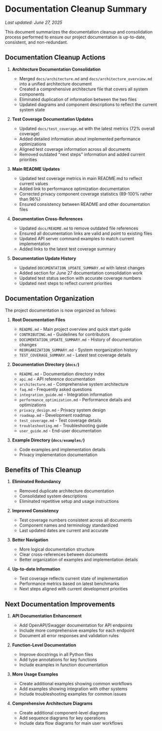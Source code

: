 # Documentation Cleanup Summary

*Last updated: June 27, 2025*

This document summarizes the documentation cleanup and consolidation process performed to ensure our project documentation is up-to-date, consistent, and non-redundant.

## Documentation Cleanup Actions

1. **Architecture Documentation Consolidation**
   - Merged `docs/architecture.md` and `docs/architecture_overview.md` into a unified architecture document
   - Created a comprehensive architecture file that covers all system components
   - Eliminated duplication of information between the two files
   - Updated diagrams and component descriptions to reflect the current system state

2. **Test Coverage Documentation Updates**
   - Updated `docs/test_coverage.md` with the latest metrics (72% overall coverage)
   - Added detailed information about implemented performance optimizations
   - Aligned test coverage information across all documents
   - Removed outdated "next steps" information and added current priorities

3. **Main README Updates**
   - Updated test coverage metrics in main README.md to reflect current values
   - Added link to performance optimization documentation
   - Corrected privacy component coverage statistics (89-100% rather than 96%)
   - Ensured consistency between README and other documentation files

4. **Documentation Cross-References**
   - Updated `docs/README.md` to remove outdated file references
   - Ensured all documentation links are valid and point to existing files
   - Updated API server command examples to match current implementation
   - Added links to the latest test coverage summary

5. **Documentation Update History**
   - Updated `DOCUMENTATION_UPDATE_SUMMARY.md` with latest changes
   - Added section for June 27 documentation consolidation work
   - Updated test status section with accurate coverage numbers
   - Updated next steps to reflect current priorities

## Documentation Organization

The project documentation is now organized as follows:

1. **Root Documentation Files**
   - `README.md` - Main project overview and quick start guide
   - `CONTRIBUTING.md` - Guidelines for contributors
   - `DOCUMENTATION_UPDATE_SUMMARY.md` - History of documentation changes
   - `REORGANIZATION_SUMMARY.md` - System reorganization history
   - `TEST_COVERAGE_SUMMARY.md` - Latest test coverage details

2. **Documentation Directory (`docs/`)**
   - `README.md` - Documentation directory index
   - `api.md` - API reference documentation
   - `architecture.md` - Comprehensive system architecture
   - `faq.md` - Frequently asked questions
   - `integration_guide.md` - Integration information
   - `performance_optimization.md` - Performance details and optimizations
   - `privacy_design.md` - Privacy system design
   - `roadmap.md` - Development roadmap
   - `test_coverage.md` - Test coverage details
   - `troubleshooting.md` - Troubleshooting guide
   - `user_guide.md` - End-user documentation

3. **Example Directory (`docs/examples/`)**
   - Code examples and implementation details
   - Privacy implementation documentation

## Benefits of This Cleanup

1. **Eliminated Redundancy**
   - Removed duplicate architecture documentation
   - Consolidated system descriptions
   - Eliminated repetitive setup and usage instructions

2. **Improved Consistency**
   - Test coverage numbers consistent across all documents
   - Component names and terminology standardized
   - Last updated dates are current and accurate

3. **Better Navigation**
   - More logical documentation structure
   - Clear cross-references between documents
   - Better organization of examples and implementation details

4. **Up-to-date Information**
   - Test coverage reflects current state of implementation
   - Performance metrics based on latest benchmarks
   - Next steps aligned with current development priorities

## Next Documentation Improvements

1. **API Documentation Enhancement**
   - Add OpenAPI/Swagger documentation for API endpoints
   - Include more comprehensive examples for each endpoint
   - Document all error responses and validation rules

2. **Function-Level Documentation**
   - Improve docstrings in all Python files
   - Add type annotations for key functions
   - Include examples in function documentation

3. **More Usage Examples**
   - Create additional examples showing common workflows
   - Add examples showing integration with other systems
   - Include troubleshooting examples for common issues

4. **Comprehensive Architecture Diagrams**
   - Create additional component-level diagrams
   - Add sequence diagrams for key operations
   - Include data flow diagrams for main user workflows 